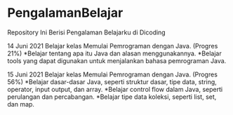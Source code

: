 # PengalamanBelajar
Repository Ini Berisi Pengalaman Belajarku di Dicoding

14 Juni 2021
Belajar kelas Memulai Pemrograman dengan Java. (Progres 21%)
  *Belajar tentang apa itu Java dan alasan menggunakannya.
  *Belajar tools yang dapat digunakan untuk menjalankan bahasa pemrograman Java.
  
15 Juni 2021
Belajar kelas Memulai Pemrograman dengan Java. (Progres 56%)
 *Belajar dasar-dasar Java, seperti struktur dasar, tipe data, string, operator, input output, dan array.
 *Belajar control flow dalam Java, seperti perulangan dan percabangan.
 *Belajar tipe data koleksi, seperti list, set, dan map.
